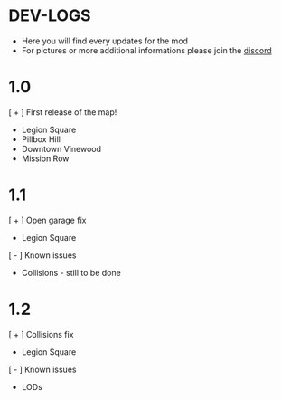 # DEV-LOGS 
* Here you will find every updates for the mod
* For pictures or more additional informations please join the [discord](https://discord.gg/CpdjNsCHF6)


# 1.0
[ + ] First release of the map!

- Legion Square
- Pillbox Hill
- Downtown Vinewood
- Mission Row

# 1.1 
[ + ] Open garage fix

- Legion Square

 [ - ] Known issues

 - Collisions - still to be done

# 1.2 
[ + ] Collisions fix

- Legion Square

 [ - ] Known issues

- LODs
